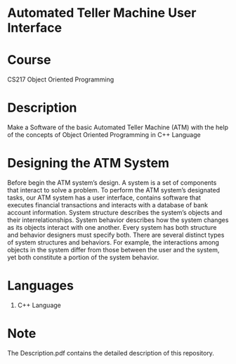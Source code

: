 # Automated Teller Machine User Interface
# Course 
CS217	Object Oriented Programming <br />

# Description
Make a Software of the basic Automated Teller Machine (ATM) with the help of the concepts of Object Oriented Programming in C++ Language <br />

# Designing the ATM System

Before begin the ATM system’s design. A system is a set of components that interact to solve a problem. To perform the ATM system’s designated tasks, our ATM system has a user interface, contains software that executes financial transactions and interacts with a database of bank account information. System structure describes the system’s objects and their interrelationships. System behavior describes how the system changes as its objects interact with one another. Every system has both structure and behavior designers must specify both. There are several distinct types of system structures and behaviors. For example, the interactions among objects in the system differ from those between the user and the system, yet both constitute a portion of the system behavior. <br />

# Languages
1. C++ Language <br />

# Note
The Description.pdf contains the detailed description of this repository. <br />

